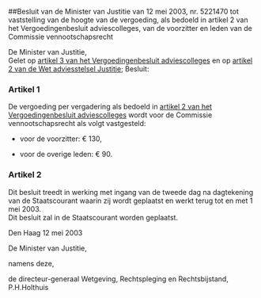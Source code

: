 <meta http-equiv='Content-Type' content='text/html; charset=utf-8' />

##Besluit van de Minister van Justitie van 12 mei 2003, nr. 5221470 tot vaststelling van de hoogte van de vergoeding, als bedoeld in artikel 2 van het Vergoedingenbesluit adviescolleges, van de voorzitter en leden van de Commissie vennootschapsrecht

De Minister van Justitie,  
Gelet op [artikel 3 van het Vergoedingenbesluit adviescolleges](../../../../../AMvB/vergoedingenbesluit/adviescolleges/BWBR0008353/README.md) en op [artikel 2 van de Wet adviesstelsel Justitie](../../../../../wet/wet/adviesstelsel/justitie/BWBR0008808/README.md);
Besluit:    

### Artikel  1  

De vergoeding per vergadering als bedoeld in [artikel 2 van het Vergoedingenbesluit adviescolleges](../../../../../AMvB/vergoedingenbesluit/adviescolleges/BWBR0008353/README.md) wordt voor de Commissie vennootschapsrecht als volgt vastgesteld: 

- voor de voorzitter: € 130,  

- voor de overige leden: € 90.    

### Artikel  2  

Dit besluit treedt in werking met ingang van de tweede dag na dagtekening van de Staatscourant waarin zij wordt geplaatst en werkt terug tot en met 1 mei 2003.  
Dit besluit zal in de Staatscourant worden geplaatst.   

Den Haag 
12 mei 2003    

De 
Minister van Justitie, 

namens deze, 

de 
directeur-generaal Wetgeving, Rechtspleging en Rechtsbijstand, 
P.H.Holthuis    
